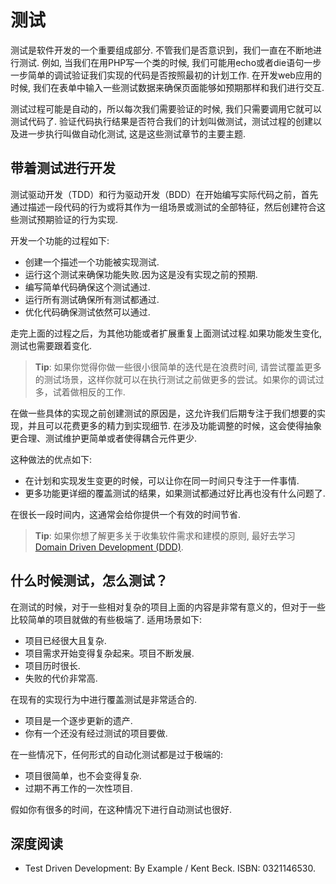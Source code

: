测试
=======

测试是软件开发的一个重要组成部分. 不管我们是否意识到，我们一直在不断地进行测试.
例如, 当我们在用PHP写一个类的时候, 我们可能用echo或者die语句一步一步简单的调试验证我们实现的代码是否按照最初的计划工作. 在开发web应用的时候, 我们在表单中输入一些测试数据来确保页面能够如预期那样和我们进行交互.

测试过程可能是自动的，所以每次我们需要验证的时候, 我们只需要调用它就可以测试代码了. 验证代码执行结果是否符合我们的计划叫做测试，测试过程的创建以及进一步执行叫做自动化测试,
这是这些测试章节的主要主题.


带着测试进行开发
------------------

测试驱动开发（TDD）和行为驱动开发（BDD）在开始编写实际代码之前，首先通过描述一段代码的行为或将其作为一组场景或测试的全部特征，然后创建符合这些测试预期验证的行为实现.

开发一个功能的过程如下:

- 创建一个描述一个功能被实现测试.
- 运行这个测试来确保功能失败.因为这是没有实现之前的预期.
- 编写简单代码确保这个测试通过.
- 运行所有测试确保所有测试都通过.
- 优化代码确保测试依然可以通过.

走完上面的过程之后，为其他功能或者扩展重复上面测试过程.如果功能发生变化,测试也需要跟着变化.

> **Tip**: 如果你觉得你做一些很小很简单的迭代是在浪费时间, 请尝试覆盖更多的测试场景，这样你就可以在执行测试之前做更多的尝试。如果你的调试过多，试着做相反的工作.

在做一些具体的实现之前创建测试的原因是，这允许我们后期专注于我们想要的实现，并且可以花费更多的精力到实现细节. 在涉及功能调整的时候，这会使得抽象更合理、测试维护更简单或者使得耦合元件更少.

这种做法的优点如下:

- 在计划和实现发生变更的时候，可以让你在同一时间只专注于一件事情.
- 更多功能更详细的覆盖测试的结果，如果测试都通过好比再也没有什么问题了.

在很长一段时间内，这通常会给你提供一个有效的时间节省.

> **Tip**: 如果你想了解更多关于收集软件需求和建模的原则, 最好去学习 [Domain Driven Development (DDD)](https://en.wikipedia.org/wiki/Domain-driven_design).

什么时候测试，怎么测试？
------------------

在测试的时候，对于一些相对复杂的项目上面的内容是非常有意义的，但对于一些比较简单的项目就做的有些极端了. 适用场景如下:

- 项目已经很大且复杂.
- 项目需求开始变得复杂起来。项目不断发展.
- 项目历时很长.
- 失败的代价非常高.

在现有的实现行为中进行覆盖测试是非常适合的.

- 项目是一个逐步更新的遗产.
- 你有一个还没有经过测试的项目要做.

在一些情况下，任何形式的自动化测试都是过于极端的:

- 项目很简单，也不会变得复杂.
- 过期不再工作的一次性项目.

假如你有很多的时间，在这种情况下进行自动测试也很好.

深度阅读
-------------

- Test Driven Development: By Example / Kent Beck. ISBN: 0321146530.
